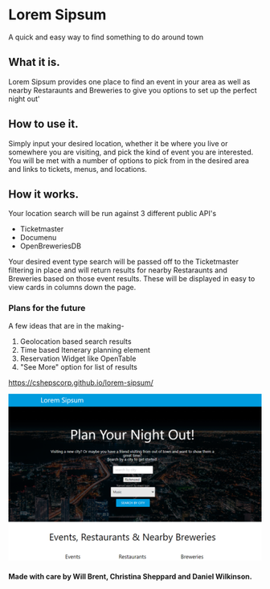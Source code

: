 # Lorem Sipsum
A quick and easy way to find something to do around town

## What it is.
Lorem Sipsum provides one place to find an event in your area as well as nearby Restaraunts and Breweries to give you options to set up the perfect night out'

## How to use it.
Simply input your desired location, whether it be where you live or somewhere you are visiting, and pick the kind of event you are interested. You will be met with a number of options to pick from in the desired area and links to tickets, menus, and locations.

## How it works.
Your location search will be run against 3 different public API's
- Ticketmaster
- Documenu
- OpenBreweriesDB

Your desired event type search will be passed off to the Ticketmaster filtering in place and will return results for nearby Restaraunts and Breweries based on those event results. These will be displayed in easy to view cards in columns down the page.

### Plans for the future
A few ideas that are in the making-
1. Geolocation based search results
2. Time based Itenerary planning element
3. Reservation Widget like OpenTable
4. "See More" option for list of results

https://cshepscorp.github.io/lorem-sipsum/

![Screenshot of Deployed App](LoremSipsum.PNG)

#### Made with care by Will Brent, Christina Sheppard and Daniel Wilkinson.
